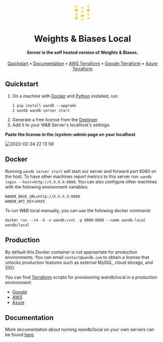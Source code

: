 <p align="center">
  <img src=".github/wb-logo.png" width="50" alt="Weights & Biases"/>
</p>

<h1 align="center">Weights & Biases Local</h1>
<h4 align="center"> Server is the self hosted version of Weights &amp; Biases.</h4>

<p align="center">
  <a href="#Quickstart">Quickstart</a> •
  <a href="https://docs.wandb.ai/guides/self-hosted">Documentation</a> •
  <a href="https://github.com/wandb/terraform-aws-wandb">AWS Terraform</a> •
  <a href="https://github.com/wandb/terraform-google-wandb">Google Terraform</a> •
  <a href="https://github.com/wandb/local/tree/main/terraform/azure">Azure Terraform</a>
</p>

## Quickstart

1. On a machine with [Docker](https://docker.com) and [Python](https://www.python.org/) installed, run:
    ```
    1 pip install wandb --upgrade
    2 wandb wandb server start
    ```
2. Generate a free license from the [Deployer](https://deploy.wandb.ai/).
3. Add it to your W&amp;B Server's localhost's settings.

  **Paste the license in the /system-admin page on your localhost**
  
  ![2022-02-24 22 13 59](https://user-images.githubusercontent.com/25806817/166265834-6a9d1be8-2af5-4c63-872e-8e5b3e4082aa.gif)


## Docker

Running `wandb server start` will start our server and forward port 8080 on the host.
To have other machines report metrics to this server run: `wandb login
--host=http://X.X.X.X:8080`.  You can also configure other machines with the
following environment variables:

```
WANDB_BASE_URL=http://X.X.X.X:8080
WANDB_API_KEY=XXXX
```

To run W&amp;B local manually, you can use the following docker command:

```
docker run --rm -d -v wandb:/vol -p 8080:8080 --name wandb-local wandb/local
```

## Production

By default this Docker container is not appropriate for production environments.
You can email `contact@wandb.com` to obtain a license that unlocks production
features such as external MySQL, cloud storage, and SSO. 

You can find [Terraform](https://www.terraform.io/) scripts for provisioning
wandb/local in a production environment:

 - [Google](https://github.com/wandb/terraform-google-wandb)
 - [AWS](https://github.com/wandb/terraform-aws-wandb)
 - [Azure](https://github.com/wandb/local/tree/main/terraform/azure)

## Documentation

More documentation about running wandb/local on your own servers can be found
[here](https://docs.wandb.com/self-hosted/local).
